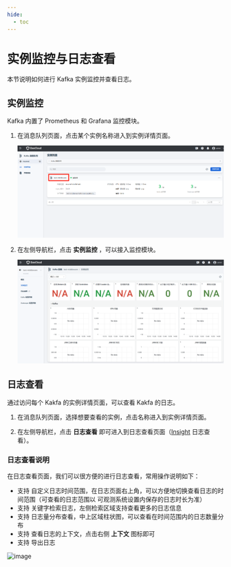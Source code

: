 ```yaml
---
hide:
  - toc
---
```


# 实例监控与日志查看

本节说明如何进行 Kafka 实例监控并查看日志。

## 实例监控

Kafka 内置了 Prometheus 和 Grafana 监控模块。

1. 在消息队列页面，点击某个实例名称进入到实例详情页面。

    ![点击实例](../images/view01.png)

2. 在左侧导航栏，点击 __实例监控__ ，可以接入监控模块。

    ![点击实例监控](../images/insight01.png)

<!-- 各项监控指标的具体含义稍后补充 (@justedennnnn)。 -->


## 日志查看

通过访问每个 Kakfa 的实例详情页面，可以查看 Kakfa 的日志。

1. 在消息队列页面，选择想要查看的实例，点击名称进入到实例详情页面。

2. 在左侧导航栏，点击 __日志查看__ 即可进入到日志查看页面（[Insight](../../../insight/intro/index.md) 日志查看）。

### 日志查看说明

在日志查看页面，我们可以很方便的进行日志查看，常用操作说明如下：

* 支持 自定义日志时间范围，在日志页面右上角，可以方便地切换查看日志的时间范围（可查看的日志范围以 可观测系统设置内保存的日志时长为准）
* 支持 关键字检索日志，左侧检索区域支持查看更多的日志信息
* 支持 日志量分布查看，中上区域柱状图，可以查看在时间范围内的日志数量分布
* 支持 查看日志的上下文，点击右侧 __上下文__ 图标即可
* 支持 导出日志

![image](https://docs.daocloud.io/daocloud-docs-images/docs/middleware/kafka/images/log03.png)

